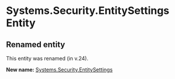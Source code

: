 # Systems.Security.EntitySettings Entity

## Renamed entity

This entity was renamed (in v.24).

**New name:** [Systems.Security.EntitySettings](Systems.Security.EntitySettings.md)
